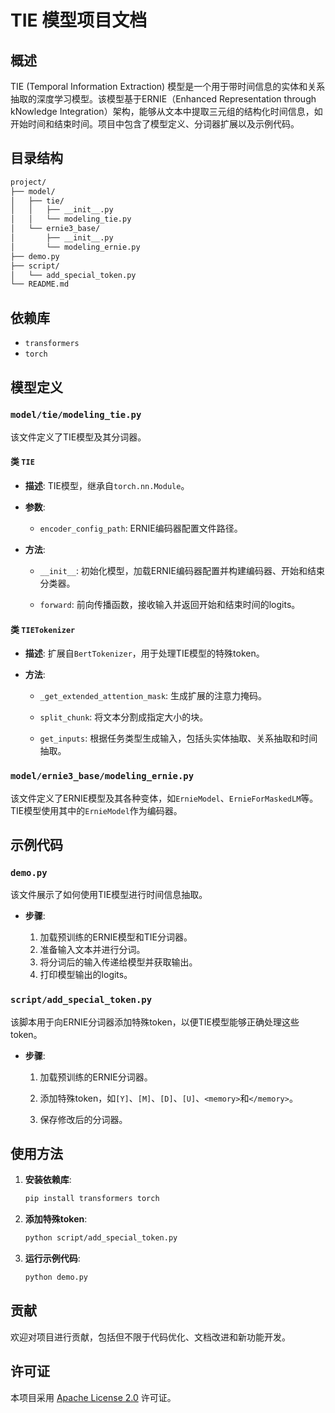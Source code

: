 # TIE 模型项目文档


## 概述

TIE (Temporal Information Extraction) 模型是一个用于带时间信息的实体和关系抽取的深度学习模型。该模型基于ERNIE（Enhanced Representation through kNowledge Integration）架构，能够从文本中提取三元组的结构化时间信息，如开始时间和结束时间。项目中包含了模型定义、分词器扩展以及示例代码。


## 目录结构

```README.md
project/
├── model/
│   ├── tie/
│   │   ├── __init__.py
│   │   └── modeling_tie.py
│   └── ernie3_base/
│       ├── __init__.py
│       └── modeling_ernie.py
├── demo.py
├── script/
│   └── add_special_token.py
└── README.md
```


## 依赖库

- `transformers`
- `torch`


## 模型定义

### `model/tie/modeling_tie.py`
该文件定义了TIE模型及其分词器。


#### 类 `TIE`

- **描述**: TIE模型，继承自`torch.nn.Module`。

- **参数**:

  - `encoder_config_path`: ERNIE编码器配置文件路径。


- **方法**:
  - `__init__`: 初始化模型，加载ERNIE编码器配置并构建编码器、开始和结束分类器。

  
  - `forward`: 前向传播函数，接收输入并返回开始和结束时间的logits。


#### 类 `TIETokenizer`

- **描述**: 扩展自`BertTokenizer`，用于处理TIE模型的特殊token。

- **方法**:

  - `_get_extended_attention_mask`: 生成扩展的注意力掩码。
  
  - `split_chunk`: 将文本分割成指定大小的块。
  
  - `get_inputs`: 根据任务类型生成输入，包括头实体抽取、关系抽取和时间抽取。


### `model/ernie3_base/modeling_ernie.py`

该文件定义了ERNIE模型及其各种变体，如`ErnieModel`、`ErnieForMaskedLM`等。TIE模型使用其中的`ErnieModel`作为编码器。


## 示例代码

### `demo.py`

该文件展示了如何使用TIE模型进行时间信息抽取。

- **步骤**:

  1. 加载预训练的ERNIE模型和TIE分词器。
  2. 准备输入文本并进行分词。
  3. 将分词后的输入传递给模型并获取输出。
  4. 打印模型输出的logits。


### `script/add_special_token.py`

该脚本用于向ERNIE分词器添加特殊token，以便TIE模型能够正确处理这些token。


- **步骤**:

  1. 加载预训练的ERNIE分词器。

  2. 添加特殊token，如`[Y]`、`[M]`、`[D]`、`[U]`、`<memory>`和`</memory>`。

  3. 保存修改后的分词器。


## 使用方法

1. **安装依赖库**:
   ```bash
   pip install transformers torch
   ```

2. **添加特殊token**:
   ```bash
   python script/add_special_token.py
   ```

3. **运行示例代码**:
   ```bash
   python demo.py
   ```

## 贡献

欢迎对项目进行贡献，包括但不限于代码优化、文档改进和新功能开发。


## 许可证

本项目采用 [Apache License 2.0](LICENSE) 许可证。